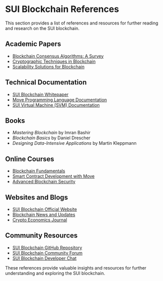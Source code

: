 # SUI Blockchain References

This section provides a list of references and resources for further reading and research on the SUI blockchain.

## Academic Papers
- [Blockchain Consensus Algorithms: A Survey](https://example.com/consensus-survey)
- [Cryptographic Techniques in Blockchain](https://example.com/crypto-techniques)
- [Scalability Solutions for Blockchain](https://example.com/scalability-solutions)

## Technical Documentation
- [SUI Blockchain Whitepaper](./09_SUI_Blockchain_Whitepaper.md)
- [Move Programming Language Documentation](https://example.com/move-docs)
- [SUI Virtual Machine (SVM) Documentation](https://example.com/svm-docs)

## Books
- *Mastering Blockchain* by Imran Bashir
- *Blockchain Basics* by Daniel Drescher
- *Designing Data-Intensive Applications* by Martin Kleppmann

## Online Courses
- [Blockchain Fundamentals](https://example.com/blockchain-fundamentals)
- [Smart Contract Development with Move](https://example.com/move-smart-contracts)
- [Advanced Blockchain Security](https://example.com/blockchain-security)

## Websites and Blogs
- [SUI Blockchain Official Website](https://example.com/sui-blockchain)
- [Blockchain News and Updates](https://example.com/blockchain-news)
- [Crypto Economics Journal](https://example.com/crypto-economics)

## Community Resources
- [SUI Blockchain GitHub Repository](https://github.com/sui-blockchain)
- [SUI Blockchain Community Forum](https://forum.sui-blockchain.com)
- [SUI Blockchain Developer Chat](https://chat.sui-blockchain.com)

These references provide valuable insights and resources for further understanding and exploring the SUI blockchain.

